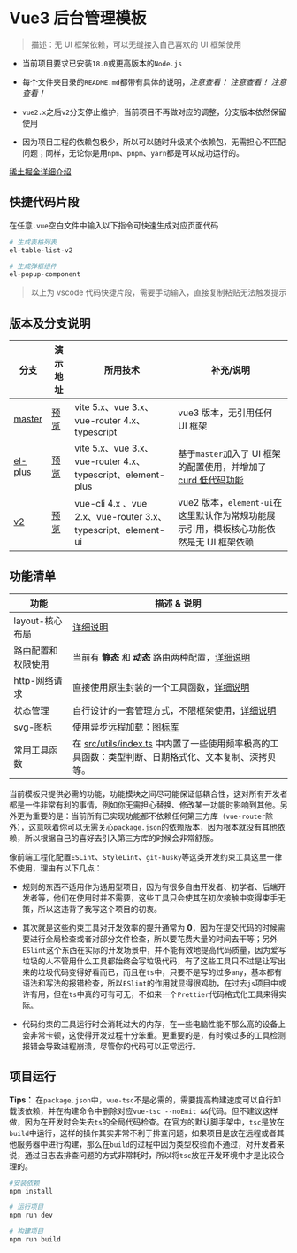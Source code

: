 
# Vue3 后台管理模板

> 描述：无 UI 框架依赖，可以无缝接入自己喜欢的 UI 框架使用

- 当前项目要求已安装`18.0`或更高版本的`Node.js`

- 每个文件夹目录的`README.md`都带有具体的说明，*注意查看！* *注意查看！* *注意查看！*

- `vue2.x`之后`v2`分支停止维护，当前项目不再做对应的调整，分支版本依然保留使用

- 因为项目工程的依赖包极少，所以可以随时升级某个依赖包，无需担心不匹配问题；同样，无论你是用`npm`、`pnpm`、`yarn`都是可以成功运行的。

[稀土掘金详细介绍](https://juejin.cn/post/7350874162011750400)

## 快捷代码片段

在任意`.vue`空白文件中输入以下指令可快速生成对应页面代码

```bash
# 生成表格列表
el-table-list-v2

# 生成弹框组件
el-popup-component
```

> 以上为 vscode 代码快捷片段，需要手动输入，直接复制粘贴无法触发提示

## 版本及分支说明

| 分支 | 演示地址 | 所用技术 | 补充/说明 |
| --- | --- | --- | --- |
| [master](https://github.com/Travis-hjs/vue-admin) | [预览](https://travis-hjs.github.io/vue-admin) | vite 5.x、vue 3.x、vue-router 4.x、typescript | vue3 版本，无引用任何 UI 框架 |
| [el-plus](https://github.com/Travis-hjs/vue-admin/tree/el-plus) | [预览](https://travis-hjs.github.io/vue-admin-el) | vite 5.x、vue 3.x、vue-router 4.x、typescript、element-plus | 基于`master`加入了 UI 框架的配置使用，并增加了 [curd 低代码功能](https://github.com/Travis-hjs/vue-admin/tree/el-plus/src/components/Curd) |
| [v2](https://github.com/Travis-hjs/vue-admin/tree/v2) | [预览](https://travis-hjs.github.io/vue2-admin) | vue-cli 4.x 、vue 2.x、vue-router 3.x、typescript、element-ui | vue2 版本，`element-ui`在这里默认作为常规功能展示引用，模板核心功能依然是无 UI 框架依赖 |

## 功能清单

| 功能 | 描述 & 说明 |
| ---- | ---- |
| layout-核心布局 | [详细说明](./src/layout/README.md) |
| 路由配置和权限使用 | 当前有 **静态** 和 **动态** 路由两种配置，[详细说明](./src/router/REAMDE.md) |
| http-网络请求 | 直接使用原生封装的一个工具函数，[详细说明](./src/api/README.md) |
| 状态管理 | 自行设计的一套管理方式，不限框架使用，[详细说明](./src/store/README.md) |
| svg-图标 | 使用异步远程加载：[图标库](https://icones.netlify.app/collection/tdesign) |
| 常用工具函数 | 在 [src/utils/index.ts](src/utils/index.ts) 中内置了一些使用频率极高的工具函数：类型判断、日期格式化、文本复制、深拷贝等。 |

当前模板只提供必需的功能，功能模块之间尽可能保证低耦合性，这对所有开发者都是一件非常有利的事情，例如你无需担心替换、修改某一功能时影响到其他。另外更为重要的是：当前所有已实现功能都不依赖任何第三方库（`vue-router`除外），这意味着你可以无需关心`package.json`的依赖版本，因为根本就没有其他依赖，所以根据自己的喜好去引入第三方库的时候会非常舒服。

像前端工程化配置`ESLint`、`StyleLint`、`git-husky`等这类开发约束工具这里一律不使用，理由有以下几点：

- 规则的东西不适用作为通用型项目，因为有很多自由开发者、初学者、后端开发者等，他们在使用时并不需要，这些工具只会使其在初次接触中变得束手无策，所以这违背了我写这个项目的初衷。

- 其次就是这些约束工具对开发效率的提升通常为 **0**，因为在提交代码的时候需要进行全局检查或者对部分文件检查，所以要花费大量的时间去干等；另外`ESlint`这个东西在实际的开发场景中，并不能有效地提高代码质量，因为爱写垃圾的人不管用什么工具都始终会写垃圾代码，有了这些工具只不过是让写出来的垃圾代码变得好看而已，而且在`ts`中，只要不是写的过多`any`，基本都有语法和写法的报错检查，所以`ESlint`的作用就显得很鸡肋，在过去`js`项目中或许有用，但在`ts`中真的可有可无，不如来一个`Prettier`代码格式化工具来得实际。

- 代码约束的工具运行时会消耗过大的内存，在一些电脑性能不那么高的设备上会非常卡顿，这使得开发过程十分笨重。更重要的是，有时候过多的工具检测报错会导致进程崩溃，尽管你的代码可以正常运行。

## 项目运行

**Tips：** 在`package.json`中，`vue-tsc`不是必需的，需要提高构建速度可以自行卸载该依赖，并在构建命令中删除对应`vue-tsc --noEmit &&`代码。但不建议这样做，因为在开发时会失去`ts`的全局代码检查。在官方的默认脚手架中，`tsc`是放在`build`中运行，这样的操作其实非常不利于排查问题，如果项目是放在远程或者其他服务器中进行构建，那么在`build`的过程中因为类型校验而不通过，对开发者来说，通过日志去排查问题的方式非常耗时，所以将`tsc`放在开发环境中才是比较合理的。

```bash
#安装依赖
npm install

# 运行项目
npm run dev

# 构建项目
npm run build
```
